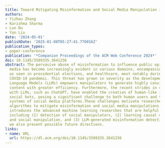 ```yaml
---
title: Toward Mitigating Misinformation and Social Media Manipulation in LLM Era
authors:
- Yizhou Zhang
- Karishma Sharma
- Lun Du
- Yan Liu
date: '2024-05-01'
publishDate: '2025-01-08T05:27:41.770016Z'
publication_types:
- paper-conference
publication: '*Companion Proceedings of the ACM Web Conference 2024*'
doi: 10.1145/3589335.3641256
abstract: The pervasive abuse of misinformation to influence public opinion on social
  media has become increasingly evident in various domains, encompassing politics,
  as seen in presidential elections, and healthcare, most notably during the recent
  COVID-19 pandemic. This threat has grown in severity as the development of Large
  Language Models (LLMs) empowers manipulators to generate highly convincing deceptive
  content with greater efficiency. Furthermore, the recent strides in chatbots integrated
  with LLMs, such as ChatGPT, have enabled the creation of human-like interactive
  social bots, posing a significant challenge to both human users and the social-bot-detection
  systems of social media platforms.These challenges motivate researchers to develop
  algorithms to mitigate misinformation and social media manipulations. This tutorial
  introduces the advanced machine learning researches that are helpful for this goal,
  including (1) detection of social manipulators, (2) learning causal models of misinformation
  and social manipulation, and (3) LLM-generated misinformation detection. In addition,
  we also present possible future directions.
links:
- name: URL
  url: https://dl.acm.org/doi/10.1145/3589335.3641256
---
```

